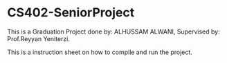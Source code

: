 # CS402-SeniorProject

This is a Graduation Project done by: ALHUSSAM ALWANI, Supervised by: Prof.Reyyan Yeniterzi.

This is a instruction sheet on how to compile and run the project.